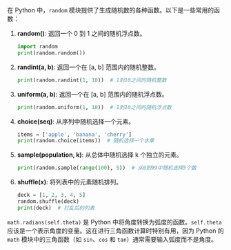 在 Python 中，`random` 模块提供了生成随机数的各种函数。以下是一些常用的函数：

1. **random()**: 返回一个 0 到 1 之间的随机浮点数。
   ```python
   import random
   print(random.random())
   ```

2. **randint(a, b)**: 返回一个在 [a, b] 范围内的随机整数。
   ```python
   print(random.randint(1, 10))  # 1到10之间的随机整数
   ```

3. **uniform(a, b)**: 返回一个在 [a, b] 范围内的随机浮点数。
   ```python
   print(random.uniform(1, 10))  # 1到10之间的随机浮点数
   ```

4. **choice(seq)**: 从序列中随机选择一个元素。
   ```python
   items = ['apple', 'banana', 'cherry']
   print(random.choice(items))  # 随机选择一个水果
   ```

5. **sample(population, k)**: 从总体中随机选择 k 个独立的元素。
   ```python
   print(random.sample(range(100), 5))  # 从0到99中随机选择5个数
   ```

6. **shuffle(x)**: 将列表中的元素随机排列。
   ```python
   deck = [1, 2, 3, 4, 5]
   random.shuffle(deck)
   print(deck)  # 打乱后的列表
   ```
`math.radians(self.theta)` 是 Python 中将角度转换为弧度的函数。`self.theta` 应该是一个表示角度的变量。这在进行三角函数计算时特别有用，因为 Python 的 `math` 模块中的三角函数（如 `sin`、`cos` 和 `tan`）通常需要输入弧度而不是角度。